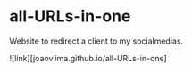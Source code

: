 # all-URLs-in-one
Website to redirect a client to my socialmedias.

![link][joaovlima.github.io/all-URLs-in-one]
